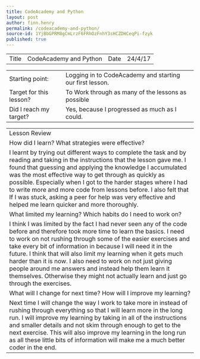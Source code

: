 ```yaml
---
title: CodeAcademy and Python
layout: post
author: finn.henry
permalink: /codeacademy-and-python/
source-id: 1YjBbGPRM8gCmLrzF6FRhOzFnhY3sHCZDHCeqPi-fzyk
published: true
---
```

<table>
  <tr>
    <td>Title</td>
    <td>CodeAcademy and Python</td>
    <td>Date</td>
    <td>24/4/17</td>
  </tr>
</table>


<table>
  <tr>
    <td>Starting point:</td>
    <td>Logging in to CodeAcademy and starting our first lesson.</td>
  </tr>
  <tr>
    <td>Target for this lesson?</td>
    <td>To Work through as many of the lessons as possible</td>
  </tr>
  <tr>
    <td>Did I reach my target?</td>
    <td>Yes, because I progressed as much as I could.</td>
  </tr>
</table>


<table>
  <tr>
    <td>Lesson Review</td>
  </tr>
  <tr>
    <td>How did I learn? What strategies were effective? </td>
  </tr>
  <tr>
    <td>I learnt by trying out different ways to complete the task and by reading and taking in the instructions that the lesson gave me. I found that guessing and applying the knowledge I accumulated was the most effective way to get through as quickly as possible. Especially when I got to the harder stages where I had to write more and more code from lessons before. I also felt that If I was stuck, asking a peer for help was very effective and helped me learn quicker and more thoroughly.</td>
  </tr>
  <tr>
    <td>What limited my learning? Which habits do I need to work on? </td>
  </tr>
  <tr>
    <td>I think I was limited by the fact I had never seen any of the code before and therefore took more time to learn the basics. I need to work on not rushing through some of the easier exercises and take every bit of information in because I will need it in the future. I think that will also limit my learning when it gets much harder than it is now. I also need to work on not just giving people around me answers and instead help them learn it themselves. Otherwise they might not actually learn and just go through the exercises.</td>
  </tr>
  <tr>
    <td>What will I change for next time? How will I improve my learning?</td>
  </tr>
  <tr>
    <td>Next time I will change the way I work to take more in instead of rushing through everything so that I will learn more in the long run. I will improve my learning by taking in all of the instructions and smaller details and not skim through enough to get to the next exercise. This will also improve my learning in the long run as all these little bits of information will make me a much better coder in the end.</td>
  </tr>
</table>


